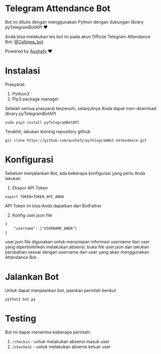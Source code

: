 # Telegram Attendance Bot
Bot ini ditulis dengan menggunakan Python dengan dukungan library pyTelegramBotAPI ❤

Anda bisa melakukan tes bot ini pada akun Official Telegram Attendance Bot:
[@Callmea_bot](https://telegram.me/Callmea_bot)

Powered by [Aushafy](https://github.com/aushafy) ❤

# Instalasi

Prasyarat:
1. Python3
2. Pip3 package manager

Setelah semua prasyarat terpenuhi, selanjutnya Anda dapat men-download library pyTelegramBotAPI

```
sudo pip3 install pyTelegramBotAPI
```

Terakhir, lakukan kloning repository github

```
git clone https://github.com/aushafy/pyTelegramBot-attendance.git
```

# Konfigurasi

Sebelum menjalankan Bot, ada beberapa konfigurasi yang perlu Anda lakukan

1. Ekspor API Token

```
export TOKEN=TOKEN_API_ANDA
```
API Token ini bisa Anda dapatkan dari BotFather

2. Konfig user.json file

```
{
    "username": ["USERNAME_ANDA"] 
}
```

user.json file digunakan untuk menyimpan informasi username dari user yang diperbolehkan melakukan absensi, buka file user.json dan lakukan perubahan sesuai dengan username dari user yang akan menggunakan Attendance Bot.

# Jalankan Bot

Untuk dapat menjalankan bot, jalankan perintah berikut
```
python3 bot.py
```

# Testing

Bot ini dapat menerima beberapa perintah:
1. ```/checkin``` - untuk melakukan absensi masuk user
2. ```/checkout``` - untuk melakukan absensi keluar user